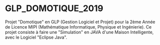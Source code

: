 # GLP_DOMOTIQUE_2019
Projet "Domotique" en GLP (Gestion Logiciel et Projet) pour la 2ème Année de Licence MIPI (Mathématique Informatique, Physique et Ingénierie).
Ce projet consiste à faire une "Simulation" en JAVA d'une Maison Intelligente, avec le Logiciel "Eclipse Java".
